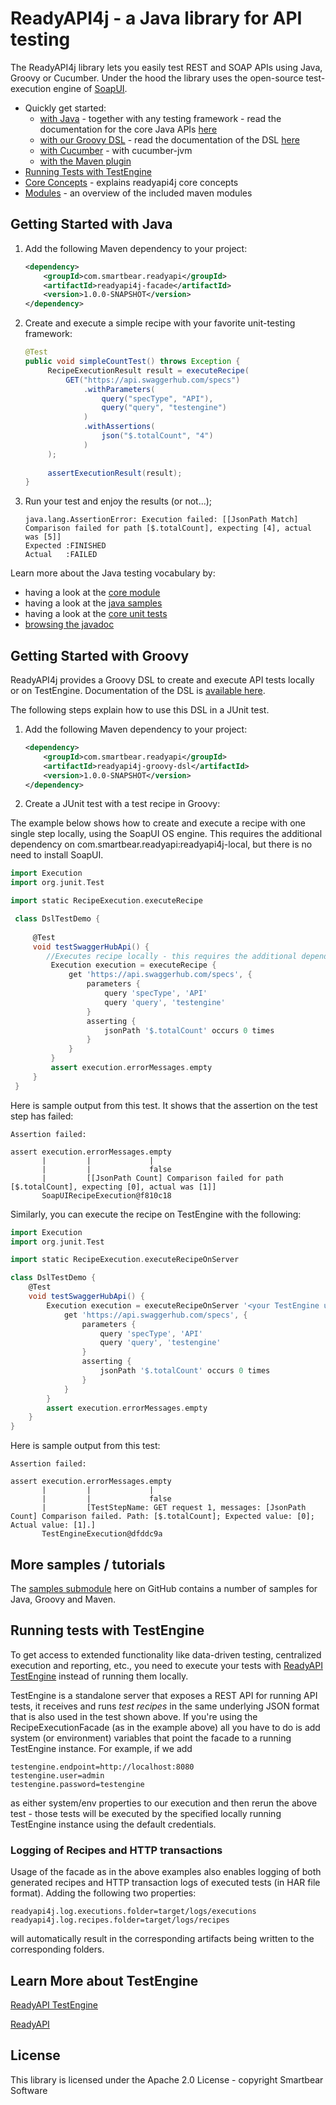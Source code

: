 # ReadyAPI4j - a Java library for API testing

The ReadyAPI4j library lets you easily test REST and SOAP APIs using Java, Groovy or Cucumber. 
Under the hood the library uses the open-source test-execution engine of [SoapUI](http://www.soapui.org).

* Quickly get started:
  * [with Java](#getting-started-with-java) - together with any testing framework - read the documentation for the core Java APIs [here](modules/core)
  * [with our Groovy DSL](#getting-started-with-groovy) - read the documentation of the DSL [here](modules/groovy-dsl)
  * [with Cucumber](modules/cucumber) - with cucumber-jvm 
  * [with the Maven plugin](modules/maven-plugin)
* [Running Tests with TestEngine](#running-tests-with-testengine)
* [Core Concepts](CONCEPTS.md) - explains readyapi4j core concepts
* [Modules](MODULES.md) - an overview of the included maven modules

## Getting Started with Java

1. Add the following Maven dependency to your project:
 
	```xml
	<dependency>
		<groupId>com.smartbear.readyapi</groupId>
		<artifactId>readyapi4j-facade</artifactId>
		<version>1.0.0-SNAPSHOT</version>
	</dependency>
	```

2. Create and execute a simple recipe with your favorite unit-testing framework:

	```java
    @Test
    public void simpleCountTest() throws Exception {
         RecipeExecutionResult result = executeRecipe(
             GET("https://api.swaggerhub.com/specs")
                 .withParameters(
                     query("specType", "API"),
                     query("query", "testengine")
                 )
                 .withAssertions(
                     json("$.totalCount", "4")
                 )
         );
         
         assertExecutionResult(result);
    }
	```

3. Run your test and enjoy the results (or not...);

    ```
    java.lang.AssertionError: Execution failed: [[JsonPath Match] Comparison failed for path [$.totalCount], expecting [4], actual was [5]] 
    Expected :FINISHED
    Actual   :FAILED
    ```

Learn more about the Java testing vocabulary by:
- having a look at the [core module](modules/core)
- having a look at the [java samples](modules/samples/java/src/test/java/com/smartbear/readyapi4j/samples/java)
- having a look at the [core unit tests](modules/core/src/test/java/com/smartbear/readyapi4j)
- [browsing the javadoc](http://smartbear.github.io/readyapi4j/apidocs/) 

## Getting Started with Groovy 

ReadyAPI4j provides a Groovy DSL to create and execute API tests locally or on TestEngine. Documentation of the DSL
is [available here](modules/groovy-dsl).

The following steps explain how to use this DSL in a JUnit test.

1. Add the following Maven dependency to your project:
 
	```xml
	<dependency>
		<groupId>com.smartbear.readyapi</groupId>
		<artifactId>readyapi4j-groovy-dsl</artifactId>
		<version>1.0.0-SNAPSHOT</version>
	</dependency>
	```

2. Create a JUnit test with a test recipe in Groovy:

  The example below shows how to create and execute a recipe with one single step locally, using the SoapUI OS engine. 
  This requires the additional dependency on com.smartbear.readyapi:readyapi4j-local, but there is no need to install SoapUI. 
   ```groovy
   import Execution
   import org.junit.Test
   
   import static RecipeExecution.executeRecipe

    class DslTestDemo {
    
        @Test
        void testSwaggerHubApi() {
           //Executes recipe locally - this requires the additional dependency com.smartbear.readyapi:readyapi4j-local
            Execution execution = executeRecipe {
                get 'https://api.swaggerhub.com/specs', {
                    parameters {
                        query 'specType', 'API'
                        query 'query', 'testengine'
                    }
                    asserting {
                        jsonPath '$.totalCount' occurs 0 times
                    }
                }
            }
            assert execution.errorMessages.empty
        }
    }   
   ```
   Here is sample output from this test. It shows that the assertion on the test step has failed:
   ```
   Assertion failed: 
   
   assert execution.errorMessages.empty
          |         |             |
          |         |             false
          |         [[JsonPath Count] Comparison failed for path [$.totalCount], expecting [0], actual was [1]]
          SoapUIRecipeExecution@f810c18
   ```
   
   Similarly, you can execute the recipe on TestEngine with the following:
   ```groovy
   import Execution
   import org.junit.Test
   
   import static RecipeExecution.executeRecipeOnServer
   
   class DslTestDemo {
       @Test
       void testSwaggerHubApi() {
           Execution execution = executeRecipeOnServer '<your TestEngine url, e.g. http://localhost:8080>', '<your user>', '<your password>', {
               get 'https://api.swaggerhub.com/specs', {
                   parameters {
                       query 'specType', 'API'
                       query 'query', 'testengine'
                   }
                   asserting {
                       jsonPath '$.totalCount' occurs 0 times
                   }
               }
           }
           assert execution.errorMessages.empty
       }
   }
   ```
Here is sample output from this test:
```
Assertion failed: 

assert execution.errorMessages.empty
       |         |             |
       |         |             false
       |         [TestStepName: GET request 1, messages: [JsonPath Count] Comparison failed. Path: [$.totalCount]; Expected value: [0]; Actual value: [1].]
       TestEngineExecution@dfddc9a
```
## More samples / tutorials

The [samples submodule](modules/samples) here on GitHub contains a number of samples for Java, Groovy and Maven.

## Running tests with TestEngine

To get access to extended functionality like data-driven testing, centralized execution and reporting, etc., you 
need to execute your tests with [ReadyAPI TestEngine](https://support.smartbear.com/readyapi/docs/testengine/index.html) instead of running 
them locally. 

TestEngine is a standalone server that exposes a REST API for running API tests, it receives and runs *test recipes* 
in the same underlying JSON format that is also used in the test shown above. If you're using the RecipeExecutionFacade 
(as in the example above) all you have to do is add system (or environment) variables that point the facade to a 
running TestEngine instance. For example, if we add

```
testengine.endpoint=http://localhost:8080
testengine.user=admin
testengine.password=testengine
```
	
as either system/env properties to our execution and then rerun the above test - those tests will be executed by the 
specified locally running TestEngine instance using the default credentials.

### Logging of Recipes and HTTP transactions

Usage of the facade as in the above examples also enables logging of both generated recipes and HTTP transaction logs 
of executed tests (in HAR file format). Adding the following two properties:

```
readyapi4j.log.executions.folder=target/logs/executions
readyapi4j.log.recipes.folder=target/logs/recipes
```

will automatically result in the corresponding artifacts being written to the corresponding folders.

## Learn More about TestEngine

[ReadyAPI TestEngine](https://smartbear.com/product/ready-api/testengine/overview/)

[ReadyAPI](https://smartbear.com/product/ready-api/overview/)

## License

This library is licensed under the Apache 2.0 License - copyright Smartbear Software
